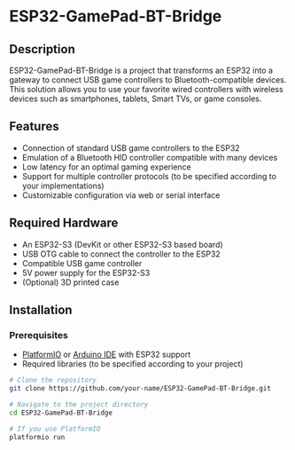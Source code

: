 # ESP32-GamePad-BT-Bridge 
## Description
ESP32-GamePad-BT-Bridge is a project that transforms an ESP32 into a gateway to connect USB game controllers to Bluetooth-compatible devices. This solution allows you to use your favorite wired controllers with wireless devices such as smartphones, tablets, Smart TVs, or game consoles.

## Features
- Connection of standard USB game controllers to the ESP32
- Emulation of a Bluetooth HID controller compatible with many devices
- Low latency for an optimal gaming experience
- Support for multiple controller protocols (to be specified according to your implementations)
- Customizable configuration via web or serial interface

## Required Hardware
- An ESP32-S3 (DevKit or other ESP32-S3 based board)
- USB OTG cable to connect the controller to the ESP32
- Compatible USB game controller
- 5V power supply for the ESP32-S3
- (Optional) 3D printed case
## Installation

### Prerequisites
- [PlatformIO](https://platformio.org/) or [Arduino IDE](https://www.arduino.cc/en/software) with ESP32 support
- Required libraries (to be specified according to your project)
```bash
# Clone the repository
git clone https://github.com/your-name/ESP32-GamePad-BT-Bridge.git

# Navigate to the project directory
cd ESP32-GamePad-BT-Bridge

# If you use PlatformIO
platformio run
